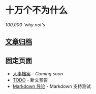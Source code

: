 # 十万个不为什么
*100,000 'why not's*

## [文章归档](#/posts/)

## 固定页面
- [人事档案](#/pages/profile.md) - *Coming soon*
- [TODO](#/TODO.md) - 新文预告
- [Markdown 导论](#/pages/test.md) - Markdown 支持测试

